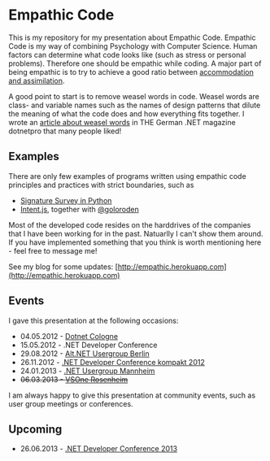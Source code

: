 Empathic Code
=============
This is my repository for my presentation about Empathic Code. 
Empathic Code is my way of combining Psychology with Computer Science. Human factors can determine what code looks like (such as stress or personal problems). Therefore one should be empathic while coding. A major part of being empathic is to try to achieve a good ratio between [accommodation and assimilation](http://en.wikipedia.org/wiki/Theory_of_cognitive_development#Assimilation_and_accommodation). 

A good point to start is to remove weasel words in code. Weasel words are class- and variable names such as the names of design patterns that dilute the meaning of what the code does and how everything fits together.
I wrote an [article about weasel words](http://www.dotnetpro.de/articles/showarticle.aspx?id=4046) in THE German .NET magazine dotnetpro that many people liked! 

Examples
--------
There are only few examples of programs written using empathic code principles and practices with strict boundaries, such as

 - [Signature Survey in Python](https://bitbucket.org/cessor/signaturesurvey/raw/10c8f1456cc5c29546b9a1932375beded0965ef9/Python/signaturesurvey.py)
 - [Intent.js](https://github.com/goloroden/intentjs), together with [@goloroden](http://twitter.com/goloroden)

 Most of the developed code resides on the harddrives of the companies that I have been working for in the past. Natuarlly I can't show them around. If you have implemented something that you think is worth mentioning here - feel free to message me! 

See my blog for some updates:
[http://empathic.herokuapp.com](http://empathic.herokuapp.com)

Events
------
I gave this presentation at the following occasions: 

 - 04.05.2012 - [Dotnet Cologne](http://www.dotnet-cologne.de/Vortraege.ashx#empathcode)
 - 15.05.2012 - .NET Developer Conference
 - 29.08.2012 - [Alt.NET Usergroup Berlin](http://www.altnetberlin.de/Neues/29082012empathiccodeundweaselwordsmitjohanneshofmeister)
 - 26.11.2012 - [.NET Developer Conference kompakt 2012](http://www.dotnet-developer-conference.de/Programm/Empathic-Code-und-Weasel-Words) 
 - 24.01.2013 - [.NET Usergroup Mannheim](http://jug-mannheim.mixxt.de/networks/events/show_event.72159)
 - <s>06.03.2013 - [VSOne Rosenheim](http://www.vsone.de/vortraege.aspx#EmpathicCode)</s>

 I am always happy to give this presentation at community events, such as user group meetings or conferences.

Upcoming
-------- 
 - 26.06.2013 - [.NET Developer Conference 2013](http://www.dotnet-developer-conference.de/Programm/Veranstaltung/(event)/11187)